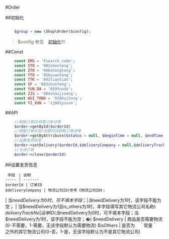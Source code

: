 #Order

##初始化

```php

    $group = new \Shop\Order($config);

```
> $config 参见　[初始化](init.md)!!!

##Const

```PHP
    const EMS = 'Fsearch_code';
    const STO = '002shentong';
    const ZTO = '066zhongtong';
    const YTO = '056yuantong';
    const TTK = '042tiantian';
    const SF = '003shunfeng';
    const YUN_DA = '059Yunda';
    const ZJS = '064zhaijisong';
    const HUI_TONG = '020huitong';
    const YI_XUN = 'zj001yixun';
```

##API

```php 
    //根据订单ID获取订单详情
    $order->getById($orderId)
    //根据订单状态/创建时间获取订单详情
    $order->getByAttribute($status = null, $beginTime = null, $endTime = null)
    //设置发货信息
    $order->setDelivery($orderId,$deliveryCompany = null,$deliveryTrackNo = null,$needDelivery = 1,$isOthers = null)
    //关闭订单
    $order->close($orderId)
```

##设置发货信息

     字段　| 说明 
    ----- | -------
    $orderId | 订单ID
    $deliveryCompany | 物流公司ID(参考《物流公司ID》；
 | 当$needDelivery为0时，可不填本字段；
 | 当$needDelivery为1时，该字段不能为空；
 | 当$needDelivery为1且is_others为1时，本字段填写其它物流公司名称)
    $deliveryTrackNo | 运单ID(当$needDelivery为0时，可不填本字段；当$needDelivery为1时，该字段不能为空；�)
    $needDelivery | 商品是否需要物流(0-不需要，1-需要，无该字段默认为需要物流)
    $isOthers | 是否为　｀常量｀　之外的其它物流公司(0-否，1-是，无该字段默认为不是其它物流公司)
